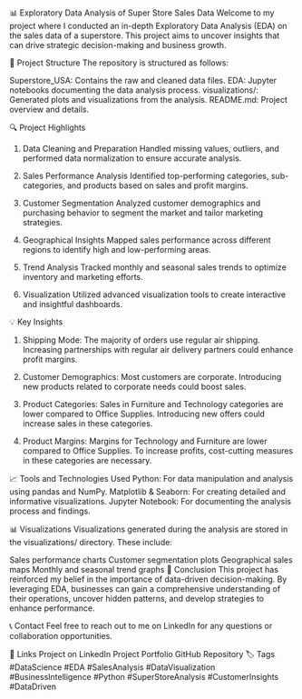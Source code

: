 📊 Exploratory Data Analysis of Super Store Sales Data
Welcome to my project where I conducted an in-depth Exploratory Data Analysis (EDA) on the sales data of a superstore. This project aims to uncover insights that can drive strategic decision-making and business growth.

📁 Project Structure
The repository is structured as follows:

Superstore_USA: Contains the raw and cleaned data files.
EDA: Jupyter notebooks documenting the data analysis process.
visualizations/: Generated plots and visualizations from the analysis.
README.md: Project overview and details.

🔍 Project Highlights
1. Data Cleaning and Preparation
Handled missing values, outliers, and performed data normalization to ensure accurate analysis.

2. Sales Performance Analysis
Identified top-performing categories, sub-categories, and products based on sales and profit margins.

3. Customer Segmentation
Analyzed customer demographics and purchasing behavior to segment the market and tailor marketing strategies.

4. Geographical Insights
Mapped sales performance across different regions to identify high and low-performing areas.

5. Trend Analysis
Tracked monthly and seasonal sales trends to optimize inventory and marketing efforts.

6. Visualization
Utilized advanced visualization tools to create interactive and insightful dashboards.

💡 Key Insights
1. Shipping Mode: The majority of orders use regular air shipping. Increasing partnerships with regular air delivery partners could enhance profit margins.

2. Customer Demographics: Most customers are corporate. Introducing new products related to corporate needs could boost sales.

3. Product Categories: Sales in Furniture and Technology categories are lower compared to Office Supplies. Introducing new offers could increase sales in these categories.

4. Product Margins: Margins for Technology and Furniture are lower compared to Office Supplies. To increase profits, cost-cutting measures in these categories are necessary.

📈 Tools and Technologies Used
Python: For data manipulation and analysis using pandas and NumPy.
Matplotlib & Seaborn: For creating detailed and informative visualizations.
Jupyter Notebook: For documenting the analysis process and findings.

📊 Visualizations
Visualizations generated during the analysis are stored in the visualizations/ directory. These include:

Sales performance charts
Customer segmentation plots
Geographical sales maps
Monthly and seasonal trend graphs
📝 Conclusion
This project has reinforced my belief in the importance of data-driven decision-making. By leveraging EDA, businesses can gain a comprehensive understanding of their operations, uncover hidden patterns, and develop strategies to enhance performance.

📞 Contact
Feel free to reach out to me on LinkedIn for any questions or collaboration opportunities.

🔗 Links
Project on LinkedIn
Project Portfolio
GitHub Repository
🏷️ Tags
#DataScience #EDA #SalesAnalysis #DataVisualization #BusinessIntelligence #Python #SuperStoreAnalysis #CustomerInsights #DataDriven
